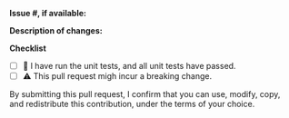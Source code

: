 **Issue #, if available:**
<!-- If there're any related issues, please add the issue number here. -->



**Description of changes:**
<!-- Please describe the changes you made -->


**Checklist**
- [ ] :wave: I have run the unit tests, and all unit tests have passed.
- [ ] :warning: This pull request migh incur a breaking change.

By submitting this pull request, I confirm that you can use, modify, copy, and redistribute this contribution, under the terms of your choice.
